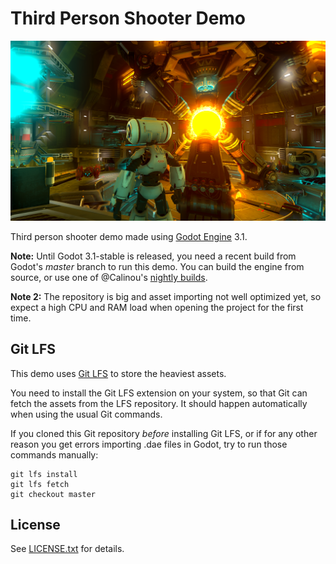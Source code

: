 # Third Person Shooter Demo

![Screenshot of TPS demo](screenshot.png)

Third person shooter demo made using [Godot Engine](https://godotengine.org) 3.1.

**Note:** Until Godot 3.1-stable is released, you need a recent build from Godot's
*master* branch to run this demo. You can build the engine from source, or use one
of @Calinou's [nightly builds](https://hugo.pro/projects/godot-builds).

**Note 2:** The repository is big and asset importing not well optimized yet, so expect
a high CPU and RAM load when opening the project for the first time.

## Git LFS

This demo uses [Git LFS](https://git-lfs.github.com/) to store the heaviest assets.

You need to install the Git LFS extension on your system, so that Git can fetch the
assets from the LFS repository. It should happen automatically when using the usual
Git commands.

If you cloned this Git repository *before* installing Git LFS, or if for any other
reason you get errors importing .dae files in Godot, try to run those commands
manually:

```text
git lfs install
git lfs fetch
git checkout master
```

## License

See [LICENSE.txt](/LICENSE.txt) for details.
